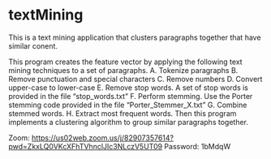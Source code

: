# textMining
This is a text mining application that clusters paragraphs together that have similar conent.

This program creates the feature vector by applying
   the following text mining techniques to a set of paragraphs.
        A. Tokenize paragraphs
        B. Remove punctuation and special characters
        C. Remove numbers
        D. Convert upper-case to lower-case
        E. Remove stop words. A set of stop words is provided in the file “stop_words.txt”
        F. Perform stemming. Use the Porter stemming code provided in the file “Porter_Stemmer_X.txt”
        G. Combine stemmed words.
        H. Extract most frequent words.
   Then this program implements a clustering algorithm to group similar paragraphs together.
   
   Zoom: 
   https://us02web.zoom.us/j/82907357614?pwd=ZkxLQ0VKcXFhTVhnclJIc3NLczV5UT09
   Password: 1bMdqW
